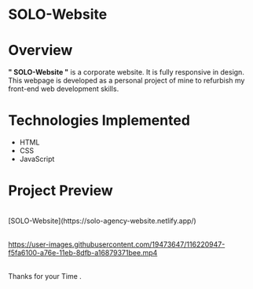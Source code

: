 # SOLO-Website

<h1> Overview </h1> 

**" SOLO-Website "** is a corporate website. It is fully responsive in design. This webpage is developed as a personal project of mine to refurbish my front-end web development skills.

<h1>Technologies Implemented</h1> 

- HTML
- CSS
- JavaScript


<h1> Project Preview </h1> 
<br>
[SOLO-Website](https://solo-agency-website.netlify.app/)
<br>
<br>

https://user-images.githubusercontent.com/19473647/116220947-f5fa6100-a76e-11eb-8dfb-a16879371bee.mp4

<br>
Thanks for your Time .
